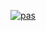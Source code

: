 [![pas](https://img.shields.io/static/v1?&message=ProgressiveApp.Store&color=74b9ff&style=flat&label=Discover%20Astral%20Tree%20at)](https://progressiveapp.store/pwa/Astral-Tree)
